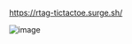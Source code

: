 https://rtag-tictactoe.surge.sh/

![image](https://user-images.githubusercontent.com/5400947/136493411-5fbdba12-eb78-43aa-bce1-5aa87ee81d4a.png)
